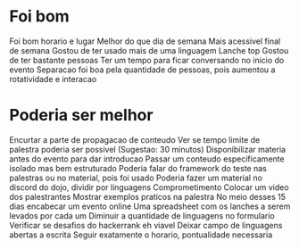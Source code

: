 # Foi bom

Foi bom horario e lugar
Melhor do que dia de semana
Mais acessivel final de semana
Gostou de ter usado mais de uma linguagem
Lanche top
Gostou de ter bastante pessoas 
Ter um tempo para ficar conversando no inicio do evento
Separacao foi boa pela quantidade de pessoas, pois aumentou a rotatividade e interacao

# Poderia ser melhor

Encurtar a parte de propagacao de conteudo
Ver se tempo limite de palestra poderia ser possivel  (Sugestao: 30 minutos)
Disponibilizar materia antes do evento para dar introducao
Passar um conteudo especificamente isolado mas bem estruturado
Poderia falar do framework do teste nas palestras ou no material, pois foi usado
Poderia fazer um material no discord do dojo, dividir por linguagens
Comprometimento
Colocar um video dos palestrantes
Mostrar exemplos praticos na palestra
No meio desses 15 dias encabecar um evento online 
Uma spreadsheet com os lanches a serem levados por cada um
Diminuir a quantidade de linguagens no formulario
Verificar se desafios do hackerrank eh viavel
Deixar campo de linguagens abertas a escrita
Seguir exatamente o horario, pontualidade necessaria

